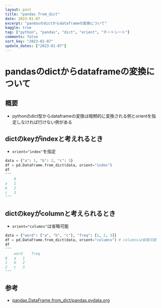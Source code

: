```yaml
---
layout: post
title: "pandas from_dict"
date: 2023-01-07
excerpt: "pandasのdictからdataframeの変換について"
kaggle: true
tag: ["python", "pandas", "dict", "orient", "チートシート"]
comments: false
sort_key: "2023-01-07"
update_dates: ["2023-01-07"]
---
```


# pandasのdictからdataframeの変換について

## 概要
 - pythonのdict型からdataframeの変換は暗黙的に変換される例とorientを指定しなければ行けない例がある

## dictのkeyがindexと考えれるとき
 - `orient="index"`を指定

```python
data = {"a": 1, "b": 2, "c": 3}
df = pd.DataFrame.from_dict(data, orient="index")
df
"""
	0
a	1
b	2
c	3
"""
```

## dictのkeyがcolumnと考えられるとき
 - `orient="columns"`は省略可能

```python
data = {"word": ["a", "b", "c"], "freq": [1, 2, 3]}
df = pd.DataFrame.from_dict(data, orient="columns") # columnsは省略可能
df
"""
	word	freq
0	a	1
1	b	2
2	c	3
"""
```

## 参考
 - [pandas.DataFrame.from_dict/pandas.pydata.org](https://pandas.pydata.org/docs/reference/api/pandas.DataFrame.from_dict.html)
